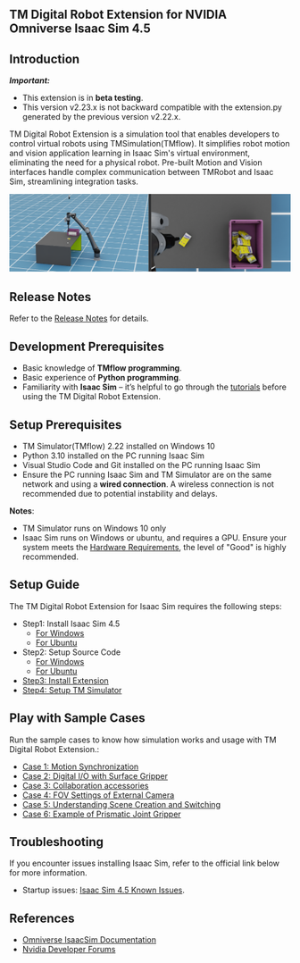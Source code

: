 ## TM Digital Robot Extension for NVIDIA Omniverse Isaac Sim 4.5

## Introduction

**_Important:_**

-   This extension is in **beta testing**.
-   This version v2.23.x is not backward compatible with the extension.py generated by the previous version v2.22.x.

TM Digital Robot Extension is a simulation tool that enables developers to control virtual robots using TMSimulation(TMflow). It simplifies robot motion and vision application learning in Isaac Sim's virtual environment, eliminating the need for a physical robot. Pre-built Motion and Vision interfaces handle complex communication between TMRobot and Isaac Sim, streamlining integration tasks.

![](images/sample.png)

## Release Notes

Refer to the [Release Notes](RELEASE_NOTES.md) for details.

## Development Prerequisites

-   Basic knowledge of **TMflow programming**.
-   Basic experience of **Python programming**.
-   Familiarity with **Isaac Sim** – it’s helpful to go through the [tutorials](https://docs.omniverse.nvidia.com/isaacsim/latest/introductory_tutorials/tutorial_intro_interface.html) before using the TM Digital Robot Extension.

## Setup Prerequisites

-   TM Simulator(TMflow) 2.22 installed on Windows 10
-   Python 3.10 installed on the PC running Isaac Sim
-   Visual Studio Code and Git installed on the PC running Isaac Sim
-   Ensure the PC running Isaac Sim and TM Simulator are on the same network and using a **wired connection**. A wireless connection is not recommended due to potential instability and delays.

**Notes**:

-   TM Simulator runs on Windows 10 only
-   Isaac Sim runs on Windows or ubuntu, and requires a GPU. Ensure your system meets the [Hardware Requirements](https://docs.omniverse.nvidia.com/isaacsim/latest/installation/requirements.html#system-requirements), the level of "Good" is highly recommended.

## Setup Guide

The TM Digital Robot Extension for Isaac Sim requires the following steps:

-   Step1: Install Isaac Sim 4.5
    -   [For Windows](./docs/INSTALL_WINDOWS_ISAACSIM.md)
    -   [For Ubuntu](./docs/INSTALL_UBUNTU_ISAACSIM.md)
-   Step2: Setup Source Code
    -   [For Windows](./docs/INSTALL_WINDOWS_CODE.md)
    -   [For Ubuntu](./docs/INSTALL_UBUNTU_CODE.md)
-   [Step3: Install Extension](./docs/INSTALL_EXTENSION.md)
-   [Step4: Setup TM Simulator](./docs/SETUP_TMSIMULATOR.md)

## Play with Sample Cases

Run the sample cases to know how simulation works and usage with TM Digital Robot Extension.:

-   [Case 1: Motion Synchronization](./docs/CASE01.md)
-   [Case 2: Digital I/O with Surface Gripper](./docs/CASE02.md)
-   [Case 3: Collaboration accessories](./docs/CASE03.md)
-   [Case 4: FOV Settings of External Camera](./docs/CASE04.md)
-   [Case 5: Understanding Scene Creation and Switching](./docs/CASE05.md)
-   [Case 6: Example of Prismatic Joint Gripper](./docs/CASE06.md)

## Troubleshooting

If you encounter issues installing Isaac Sim, refer to the official link below for more information.

-   Startup issues: [Isaac Sim 4.5 Known Issues](https://docs.isaacsim.omniverse.nvidia.com/4.5.0/overview/known_issues.html).

## References

-   [Omniverse IsaacSim Documentation](https://docs.isaacsim.omniverse.nvidia.com/latest/index.html)
-   [Nvidia Developer Forums](https://forums.developer.nvidia.com/)
